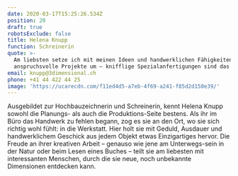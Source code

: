 ```yaml
---
date: 2020-03-17T15:25:26.534Z
position: 20
draft: true
robotsExclude: false
title: Helena Knupp
function: Schreinerin
quote: >-
  Am liebsten setze ich mit meinen Ideen und handwerklichen Fähigkeiten
  anspruchsvolle Projekte um – knifflige Spezialanfertigungen sind das Beste.
email: knupp@3dimensional.ch
phone: +41 44 422 44 25
image: 'https://ucarecdn.com/f11ed4d5-a7eb-4f69-a241-f85d2d150e39/'
---
```

Ausgebildet zur Hochbauzeichnerin und Schreinerin, kennt Helena Knupp sowohl die Planungs- als auch die Produktions-Seite bestens. Als ihr im Büro das Handwerk zu fehlen begann, zog es sie an den Ort, wo sie sich richtig wohl fühlt: in die Werkstatt. Hier holt sie mit Geduld, Ausdauer und handwerklichem Geschick aus jedem Objekt etwas Einzigartiges hervor. Die Freude an ihrer kreativen Arbeit – genauso wie jene am Unterwegs-sein in der Natur oder beim Lesen eines Buches – teilt sie am liebesten mit interessanten Menschen, durch die sie neue, noch unbekannte Dimensionen entdecken kann.